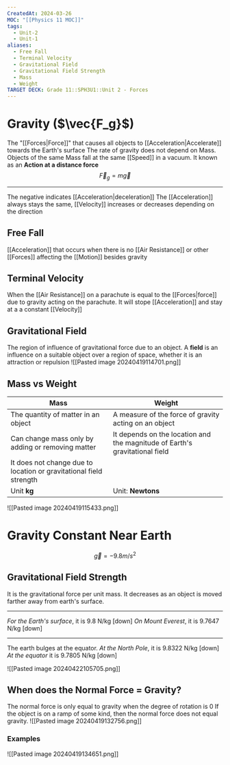 ```yaml
---
CreatedAt: 2024-03-26
MOC: "[[Physics 11 MOC]]"
tags:
  - Unit-2
  - Unit-1
aliases:
  - Free Fall
  - Terminal Velocity
  - Gravitational Field
  - Gravitational Field Strength
  - Mass
  - Weight
TARGET DECK: Grade 11::SPH3U1::Unit 2 - Forces
---
```


# Gravity ($\vec{F_g}$)
The "[[Forces|Force]]" that causes all objects to [[Acceleration|Accelerate]] towards the Earth's surface
The rate of gravity does not depend on Mass. Objects of the same Mass fall at the same [[Speed]] in a vacuum. It known as an **Action at a distance force**
$$\vec{F}_{g} = m\vec{g}$$
___
The negative indicates [[Acceleration|deceleration]]
The [[Acceleration]] always stays the same, [[Velocity]] increases or decreases depending on the direction
<!--ID: 1718370433081-->


## Free Fall
[[Acceleration]] that occurs when there is no [[Air Resistance]] or other [[Forces]] affecting the [[Motion]] besides gravity
<!--ID: 1718370433083-->


## Terminal Velocity
When the [[Air Resistance]] on a parachute is equal to the [[Forces|force]] due to gravity acting on the parachute. It will stope [[Acceleration]] and stay at a a constant [[Velocity]]
<!--ID: 1718370433086-->


## Gravitational Field
The region of influence of gravitational force due to an object.
A **field** is an influence on a suitable object over a region of space, whether it is an attraction or repulsion
![[Pasted image 20240419114701.png]]


## Mass vs Weight

| **Mass**                                                           | **Weight**                                                                  |
| ------------------------------------------------------------------ | --------------------------------------------------------------------------- |
| The quantity of matter in an object                                | A measure of the force of gravity acting on an object                       |
| Can change mass only by adding or removing matter                  | It depends on the location and the magnitude of Earth's gravitational field |
| It does not change due to location or gravitational field strength |                                                                             |
| Unit **kg**                                                        | Unit: **Newtons**                                                           |
![[Pasted image 20240419115433.png]]
<!--ID: 1718377409611-->


# Gravity Constant Near Earth
$$ \vec{g} = -9.8 m/s^2 $$

## Gravitational Field Strength
It is the gravitational force per unit mass. It decreases as an object is moved farther away from earth's surface.
___
*For the Earth's surface*, it is 9.8 N/kg [down]
*On Mount Everest*, it is 9.7647 N/kg [down]
___
The earth bulges at the equator.
*At the North Pole*, it is 9.8322 N/kg [down]
*At the equator* it is 9.7805 N/kg [down]
<!--ID: 1718370433102-->

![[Pasted image 20240422105705.png]]
## When does the Normal Force = Gravity?
The normal force is only equal to gravity when the degree of rotation is 0
If the object is on a ramp of some kind, then the normal force does not equal gravity.
![[Pasted image 20240419132756.png]]
<!--ID: 1718370433107-->



### Examples
![[Pasted image 20240419134651.png]]
